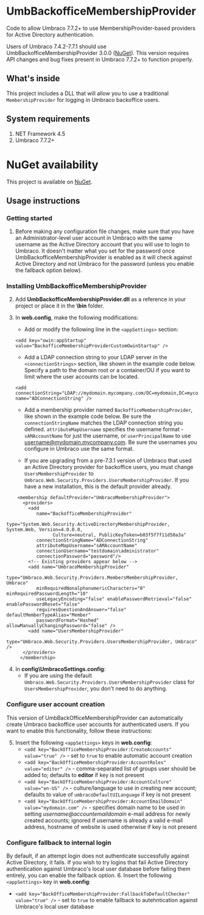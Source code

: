 # UmbBackofficeMembershipProvider
Code to allow Umbraco 7.7.2+ to use MembershipProvider-based providers for Active Directory authentication.

Users of Umbraco 7.4.2-7.7.1 should use UmbBackofficeMembershipProvider 3.0.0 ([NuGet](https://www.nuget.org/packages/UmbBackofficeMembershipProvider/3.0.0)). This version requires API changes and bug fixes present in Umbraco 7.7.2+ to function properly.

## What's inside
This project includes a DLL that will allow you to use a traditional `MembershipProvider` for logging in Umbraco backoffice users.

## System requirements
1. NET Framework 4.5
2. Umbraco 7.7.2+

# NuGet availability
This project is available on [NuGet](https://www.nuget.org/packages/UmbBackofficeMembershipProvider/).

## Usage instructions
### Getting started
1. Before making any configuration file changes, make sure that you have an Administrator-level user account in Umbraco with the same username as the Active Directory account that you will use to login to Umbraco. It doesn't matter what you set for the password once UmbBackofficeMembershipProvider is enabled as it will check against Active Directory and not Umbraco for the password (unless you enable the fallback option below).

### Installing UmbBackofficeMembershipProvider
2. Add **UmbBackofficeMembershipProvider.dll** as a reference in your project or place it in the **\bin** folder.
3. In **web.config**, make the following modifications:
   - Add or modify the following line in the `<appSettings>` section:

    ```
    <add key="owin:appStartup" value="BackofficeMembershipProviderCustomOwinStartup" />
    ```
   - Add a LDAP connection string to your LDAP server in the `<connectionStrings>` section, like shown in the example code below. Specify a path to the domain root or a container/OU if you want to limit where the user accounts can be located.
  
    ```
    <add connectionString="LDAP://mydomain.mycompany.com/DC=mydomain,DC=mycompany,DC=com" name="ADConnectionString" />
    ```
   - Add a membership provider named `BackofficeMembershipProvider`, like shown in the example code below. Be sure the `connectionStringName` matches the LDAP connection string you defined. `attributeMapUsername` specifies the username format - `sAMAccountName` for just the username, or `userPrincipalName` to use username@mydomain.mycompany.com. Be sure the usernames you configure in Umbraco use the same format.

  
   - If you are upgrading from a pre-7.3.1 version of Umbraco that used an Active Directory provider for backoffice users, you must change `UsersMembershipProvider` to `Umbraco.Web.Security.Providers.UsersMembershipProvider`. If you have a new installation, this is the default provider already.  
  
```
    <membership defaultProvider="UmbracoMembershipProvider">
      <providers>
        <add
           name="BackofficeMembershipProvider"
           type="System.Web.Security.ActiveDirectoryMembershipProvider, System.Web, Version=4.0.0.0, 
                 Culture=neutral, PublicKeyToken=b03f5f7f11d50a3a"
           connectionStringName="ADConnectionString"
           attributeMapUsername="sAMAccountName"
           connectionUsername="testdomain\administrator" 
           connectionPassword="password"/>
        <!-- Existing providers appear below -->
        <add name="UmbracoMembershipProvider"
           type="Umbraco.Web.Security.Providers.MembersMembershipProvider, Umbraco"
           minRequiredNonalphanumericCharacters="0" minRequiredPasswordLength="10"
           useLegacyEncoding="false" enablePasswordRetrieval="false" enablePasswordReset="false"
           requiresQuestionAndAnswer="false" defaultMemberTypeAlias="Member"
           passwordFormat="Hashed" allowManuallyChangingPassword="false" />
        <add name="UsersMembershipProvider"
           type="Umbraco.Web.Security.Providers.UsersMembershipProvider, Umbraco" />
      </providers>
     </membership>
```

  

4. In **config\UmbracoSettings.config**:
   - If you are using the default `Umbraco.Web.Security.Providers.UsersMembershipProvider` class for `UsersMembershipProvider`, you don't need to do anything.

### Configure user account creation
This version of UmbBackOfficeMembershipProvider can automatically create Umbraco backoffice user accounts for authenticated users. If you want to enable this functionality, follow these instructions:

5. Insert the following `<appSettings>` keys in **web.config**:
   - `<add key="BackOfficeMembershipProvider:CreateAccounts" value="true" />` - set to `true` to enable automatic account creation
   - `<add key="BackOfficeMembershipProvider:AccountRoles" value="editor" />` - comma-separated list of groups user should be added to; defaults to **editor** if key is not present
   - `<add key="BackOfficeMembershipProvider:AccountCulture" value="en-US" />` - culture/language to use in creating new account; defaults to value of `umbracoDefaultUILanguage` if key is not present
   - `<add key="BackOfficeMembershipProvider:AccountEmailDomain" value="mydomain.com" />` - specifies domain name to be used in setting *username@accountemaildomain* e-mail address for newly created accounts; ignored if username is already a valid e-mail address, hostname of website is used otherwise if key is not present
   
### Configure fallback to internal login
By default, if an attempt login does not authenticate successfully against Active Directory, it fails. If you wish to try logins that fail Active Directory authentication against Umbraco's local user database before failing them entirely, you can enable the fallback option.
6. Insert the following `<appSettings>` key in **web.config**:
   - `<add key="BackOfficeMembershipProvider:FallbackToDefaultChecker" value="true" />` - set to `true` to enable fallback to autehntication against Umbraco's local user database
